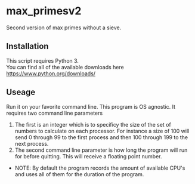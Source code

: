 # max_primesv2
Second version of max primes without a sieve.  

## Installation
This script requires Python 3.  
You can find all of the available downloads here https://www.python.org/downloads/

## Useage
Run it on your favorite command line.  This program is OS agnostic.  It requires two command line parameters
1. The first is an integer which is to specificy the size of the set of numbers to calculate on each processor.  For instance a size of 100 will send 0 through 99 to the first process and then 100 through 199 to the next process.
2. The second command line parameter is how long the program will run for before quitting.  This will receive a floating point number.

* NOTE: By default the program records the amount of available CPU's and uses all of them for the duration of the program.